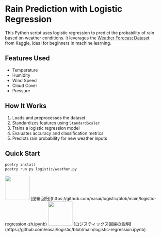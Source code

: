 # Rain Prediction with Logistic Regression

This Python script uses logistic regression to predict the probability of rain based on weather conditions. It leverages the [Weather Forecast Dataset](https://www.kaggle.com/datasets/zeeshier/weather-forecast-dataset) from Kaggle, ideal for beginners in machine learning.

## Features Used
- Temperature  
- Humidity  
- Wind Speed  
- Cloud Cover  
- Pressure  

## How It Works
1. Loads and preprocesses the dataset  
2. Standardizes features using `StandardScaler`  
3. Trains a logistic regression model  
4. Evaluates accuracy and classification metrics  
5. Predicts rain probability for new weather inputs

## Quick Start
```bash
poetry install
poetry run py logistic/weather.py
```
<img src="https://upload.wikimedia.org/wikipedia/commons/f/fa/Flag_of_the_People%27s_Republic_of_China.svg" width="80">
[逻辑回归](https://github.com/easai/logistic/blob/main/logistic-regression-zh.ipynb)

<img src="https://upload.wikimedia.org/wikipedia/en/9/9e/Flag_of_Japan.svg" width="80">
[ロジスティックス回帰の説明](https://github.com/easai/logistic/blob/main/logistic-regression.ipynb)
